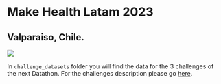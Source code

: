 # Make Health Latam 2023
## Valparaiso, Chile.

![](https://raw.githubusercontent.com/covasquezv/MakeHealthChile2023/main/src/header-form-datathon.png?token=GHSAT0AAAAAAB4VGQHFPENNMWG7A3UBV5SKY5W7LIA)


In ```challenge_datasets``` folder you will find the data for the 3 challenges of the next Datathon.
For the challenges description please go [here](https://docs.google.com/document/d/14WfPgPX65xpES86YWai49k80C9XkPbDuLOcZxLdQEok/edit?usp=sharing).

